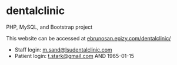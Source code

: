 # dentalclinic
PHP, MySQL, and Bootstrap project 

This website can be accessed at [ebrunosan.epizy.com/dentalclinic/](ebrunosan.epizy.com/dentalclinic/)

- Staff login: m.sand@lsudentalclinic.com
- Patient login: t.stark@gmail.com AND 1965-01-15

